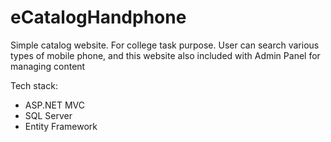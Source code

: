 # eCatalogHandphone
Simple catalog website. For college task purpose. User can search various types of mobile phone, and this website also included with Admin Panel for managing content

Tech stack:
- ASP.NET MVC
- SQL Server
- Entity Framework
